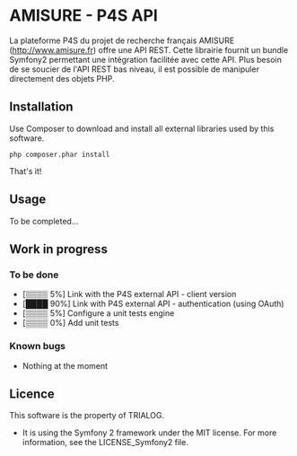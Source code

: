 AMISURE - P4S API
========================

La plateforme P4S du projet de recherche français AMISURE (http://www.amisure.fr) offre une API REST.
Cette librairie fournit un bundle Symfony2 permettant une intégration facilitée avec cette API. Plus besoin de se soucier de l'API REST bas niveau, il est possible de manipuler directement des objets PHP.

Installation
--------------------------------

Use Composer to download and install all external libraries used by this software.

	php composer.phar install

That's it!

Usage
--------------------------------

To be completed...

Work in progress
--------------------------------
### To be done
* [▒▒▒▒  5%] Link with the P4S external API - client version
* [████ 90%] Link with P4S external API - authentication (using OAuth)
* [▒▒▒▒  5%] Configure a unit tests engine
* [▒▒▒▒  0%] Add unit tests

### Known bugs
* Nothing at the moment

Licence
--------------------------------
This software is the property of TRIALOG.

* It is using the Symfony 2 framework under the MIT license. For more information, see the LICENSE_Symfony2 file.

